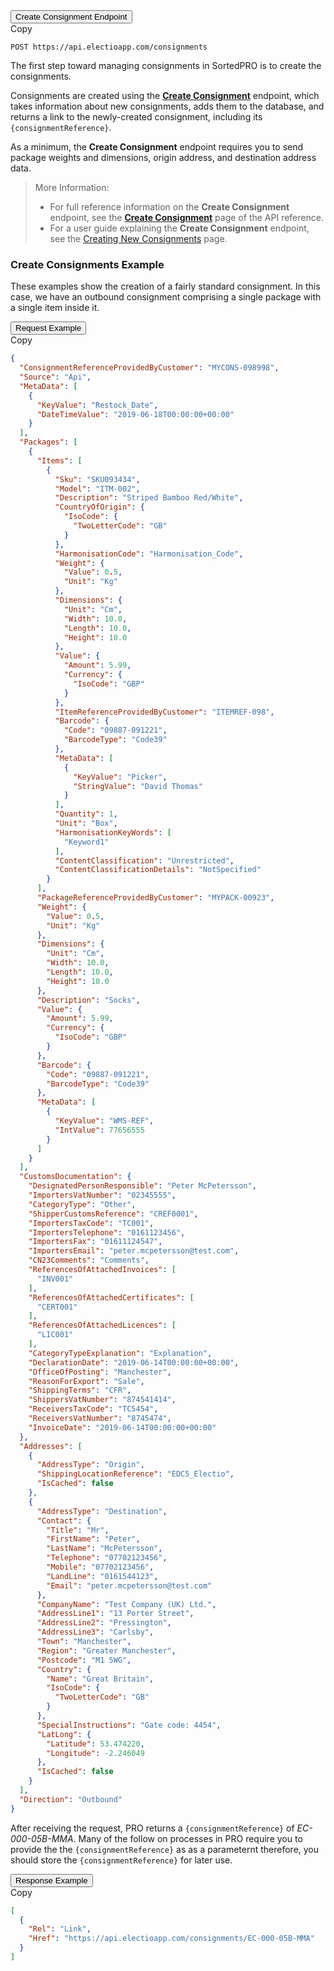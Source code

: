 <div class="tab">
    <button class="staticTabButton">Create Consignment Endpoint</button>
    <div class="copybutton" onclick="CopyToClipboard(this, 'createConEndpoint')"><span class='glyphicon glyphicon-copy'></span><span class='copy'>Copy</span></div>
</div>

<div id="createConEndpoint" class="staticTabContent" onclick="CopyToClipboard(this, 'createConEndpoint')">

```
POST https://api.electioapp.com/consignments
```
</div>

The first step toward managing consignments in SortedPRO is to create the consignments. 

Consignments are created using the **[Create Consignment](https://docs.electioapp.com/#/api/CreateConsignment)** endpoint, which takes information about new consignments, adds them to the database, and returns a link to the newly-created consignment, including its `{consignmentReference}`. 

As a minimum, the **Create Consignment** endpoint requires you to send package weights and dimensions, origin address, and destination address data. 

> <span class="note-header">More Information:</span>
> * For full reference information on the <strong>Create Consignment</strong> endpoint, see the <strong><a href="https://docs.electioapp.com/#/api/CreateConsignment">Create Consignment</a></strong> page of the API reference.
> * For a user guide explaining the **Create Consignment** endpoint, see the [Creating New Consignments](/pro/api/help/creating_new_consignments.html) page.

###  Create Consignments Example

These examples show the creation of a fairly standard consignment. In this case, we have an outbound consignment comprising a single package with a single item inside it.

<div class="tab">
    <button class="staticTabButton">Request Example</button>
    <div class="copybutton" onclick="CopyToClipboard(this, 'createConRequest')"><span class='glyphicon glyphicon-copy'></span><span class='copy'>Copy</span></div>
</div>

<div id="createConRequest" class="staticTabContent" onclick="CopyToClipboard(this, 'createConRequest')">

```json
{
  "ConsignmentReferenceProvidedByCustomer": "MYCONS-098998",
  "Source": "Api",
  "MetaData": [
    {
      "KeyValue": "Restock_Date",
      "DateTimeValue": "2019-06-18T00:00:00+00:00"
    }
  ],
  "Packages": [
    {
      "Items": [
        {
          "Sku": "SKU093434",
          "Model": "ITM-002",
          "Description": "Striped Bamboo Red/White",
          "CountryOfOrigin": {
            "IsoCode": {
              "TwoLetterCode": "GB"
            }
          },
          "HarmonisationCode": "Harmonisation_Code",
          "Weight": {
            "Value": 0.5,
            "Unit": "Kg"
          },
          "Dimensions": {
            "Unit": "Cm",
            "Width": 10.0,
            "Length": 10.0,
            "Height": 10.0
          },
          "Value": {
            "Amount": 5.99,
            "Currency": {
              "IsoCode": "GBP"
            }
          },
          "ItemReferenceProvidedByCustomer": "ITEMREF-098",
          "Barcode": {
            "Code": "09887-091221",
            "BarcodeType": "Code39"
          },
          "MetaData": [
            {
              "KeyValue": "Picker",
              "StringValue": "David Thomas"
            }
          ],
          "Quantity": 1,
          "Unit": "Box",
          "HarmonisationKeyWords": [
            "Keyword1"
          ],
          "ContentClassification": "Unrestricted",
          "ContentClassificationDetails": "NotSpecified"
        }
      ],
      "PackageReferenceProvidedByCustomer": "MYPACK-00923",
      "Weight": {
        "Value": 0.5,
        "Unit": "Kg"
      },
      "Dimensions": {
        "Unit": "Cm",
        "Width": 10.0,
        "Length": 10.0,
        "Height": 10.0
      },
      "Description": "Socks",
      "Value": {
        "Amount": 5.99,
        "Currency": {
          "IsoCode": "GBP"
        }
      },
      "Barcode": {
        "Code": "09887-091221",
        "BarcodeType": "Code39"
      },
      "MetaData": [
        {
          "KeyValue": "WMS-REF",
          "IntValue": 77656555
        }
      ]
    }
  ],
  "CustomsDocumentation": {
    "DesignatedPersonResponsible": "Peter McPetersson",
    "ImportersVatNumber": "02345555",
    "CategoryType": "Other",
    "ShipperCustomsReference": "CREF0001",
    "ImportersTaxCode": "TC001",
    "ImportersTelephone": "0161123456",
    "ImportersFax": "01611124547",
    "ImportersEmail": "peter.mcpetersson@test.com",
    "CN23Comments": "Comments",
    "ReferencesOfAttachedInvoices": [
      "INV001"
    ],
    "ReferencesOfAttachedCertificates": [
      "CERT001"
    ],
    "ReferencesOfAttachedLicences": [
      "LIC001"
    ],
    "CategoryTypeExplanation": "Explanation",
    "DeclarationDate": "2019-06-14T00:00:00+00:00",
    "OfficeOfPosting": "Manchester",
    "ReasonForExport": "Sale",
    "ShippingTerms": "CFR",
    "ShippersVatNumber": "874541414",
    "ReceiversTaxCode": "TC5454",
    "ReceiversVatNumber": "8745474",
    "InvoiceDate": "2019-06-14T00:00:00+00:00"
  },
  "Addresses": [
    {
      "AddressType": "Origin",
      "ShippingLocationReference": "EDC5_Electio",
      "IsCached": false
    },
    {
      "AddressType": "Destination",
      "Contact": {
        "Title": "Mr",
        "FirstName": "Peter",
        "LastName": "McPetersson",
        "Telephone": "07702123456",
        "Mobile": "07702123456",
        "LandLine": "0161544123",
        "Email": "peter.mcpetersson@test.com"
      },
      "CompanyName": "Test Company (UK) Ltd.",
      "AddressLine1": "13 Porter Street",
      "AddressLine2": "Pressington",
      "AddressLine3": "Carlsby",
      "Town": "Manchester",
      "Region": "Greater Manchester",
      "Postcode": "M1 5WG",
      "Country": {
        "Name": "Great Britain",
        "IsoCode": {
          "TwoLetterCode": "GB"
        }
      },
      "SpecialInstructions": "Gate code: 4454",
      "LatLong": {
        "Latitude": 53.474220,
        "Longitude": -2.246049
      },
      "IsCached": false
    }
  ],
  "Direction": "Outbound"
}
```

</div>   

After receiving the request, PRO returns a `{consignmentReference}` of _EC-000-05B-MMA_. Many of the follow on processes in PRO require you to provide the the `{consignmentReference}` as as a parameternt therefore, you should store the `{consignmentReference}` for later use.

<div class="tab">
    <button class="staticTabButton">Response Example</button>
    <div class="copybutton" onclick="CopyToClipboard(this, 'createConResponse')"><span class='glyphicon glyphicon-copy'></span><span class='copy'>Copy</span></div>
</div>

<div id="createConResponse" class="staticTabContent" onclick="CopyToClipboard(this, 'createConResponse')">

```json
[
  {
    "Rel": "Link",
    "Href": "https://api.electioapp.com/consignments/EC-000-05B-MMA"
  }
]
```
</div>
